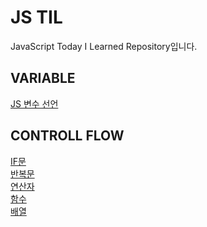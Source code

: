 # JS TIL

JavaScript Today I Learned Repository입니다.

## VARIABLE

[JS 변수 선언](./variable/variable.md)

## CONTROLL FLOW

[IF문](./controll_flow/controll_flow_if.md)<br />
[반복문](./controll_flow/controll_flow_repeat.md)<br />
[연산자](./operators/operator.md)<br>
[함수](./function/funtion.md)<br>
[배열](./array/array.md)
